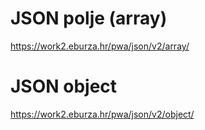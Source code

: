 # JSON polje (array)
https://work2.eburza.hr/pwa/json/v2/array/

# JSON object
https://work2.eburza.hr/pwa/json/v2/object/
